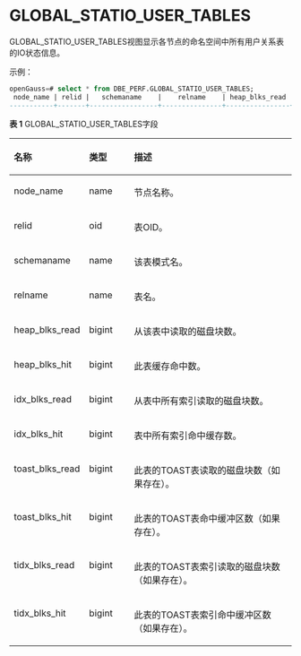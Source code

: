 # GLOBAL\_STATIO\_USER\_TABLES

GLOBAL\_STATIO\_USER\_TABLES视图显示各节点的命名空间中所有用户关系表的IO状态信息。

示例：
```sql
openGauss=# select * from DBE_PERF.GLOBAL_STATIO_USER_TABLES;
 node_name | relid |   schemaname    |    relname    | heap_blks_read | heap_blks_hit | idx_blks_read | idx_blks_hit | toast_blks_read | toast_blks_hit | tidx_blks_read | tidx_blks_hit 
-----------+-------+-----------------+---------------+----------------+---------------+---------------+--------------+-----------------+----------------+----------------+---------------
```

**表 1**  GLOBAL\_STATIO\_USER\_TABLES字段

<a name="zh-cn_topic_0237122671_table34981720363"></a>
<table><thead align="left"><tr id="zh-cn_topic_0237122671_row262515202069"><th class="cellrowborder" valign="top" width="17.658234176582344%" id="mcps1.2.4.1.1"><p id="zh-cn_topic_0237122671_p0625520362"><a name="zh-cn_topic_0237122671_p0625520362"></a><a name="zh-cn_topic_0237122671_p0625520362"></a><strong id="zh-cn_topic_0237122671_b116254204611"><a name="zh-cn_topic_0237122671_b116254204611"></a><a name="zh-cn_topic_0237122671_b116254204611"></a>名称</strong></p>
</th>
<th class="cellrowborder" valign="top" width="16.71832816718328%" id="mcps1.2.4.1.2"><p id="zh-cn_topic_0237122671_p1662614201864"><a name="zh-cn_topic_0237122671_p1662614201864"></a><a name="zh-cn_topic_0237122671_p1662614201864"></a><strong id="zh-cn_topic_0237122671_b14626920664"><a name="zh-cn_topic_0237122671_b14626920664"></a><a name="zh-cn_topic_0237122671_b14626920664"></a>类型</strong></p>
</th>
<th class="cellrowborder" valign="top" width="65.62343765623437%" id="mcps1.2.4.1.3"><p id="zh-cn_topic_0237122671_p1862662010611"><a name="zh-cn_topic_0237122671_p1862662010611"></a><a name="zh-cn_topic_0237122671_p1862662010611"></a><strong id="zh-cn_topic_0237122671_b36261202615"><a name="zh-cn_topic_0237122671_b36261202615"></a><a name="zh-cn_topic_0237122671_b36261202615"></a>描述</strong></p>
</th>
</tr>
</thead>
<tbody><tr id="zh-cn_topic_0237122671_row162619201869"><td class="cellrowborder" valign="top" width="17.658234176582344%" headers="mcps1.2.4.1.1 "><p id="zh-cn_topic_0237122671_p12626142014613"><a name="zh-cn_topic_0237122671_p12626142014613"></a><a name="zh-cn_topic_0237122671_p12626142014613"></a>node_name</p>
</td>
<td class="cellrowborder" valign="top" width="16.71832816718328%" headers="mcps1.2.4.1.2 "><p id="zh-cn_topic_0237122671_p562614204616"><a name="zh-cn_topic_0237122671_p562614204616"></a><a name="zh-cn_topic_0237122671_p562614204616"></a>name</p>
</td>
<td class="cellrowborder" valign="top" width="65.62343765623437%" headers="mcps1.2.4.1.3 "><p id="zh-cn_topic_0237122671_p462615208619"><a name="zh-cn_topic_0237122671_p462615208619"></a><a name="zh-cn_topic_0237122671_p462615208619"></a>节点名称。</p>
</td>
</tr>
<tr id="zh-cn_topic_0237122671_row14626152014616"><td class="cellrowborder" valign="top" width="17.658234176582344%" headers="mcps1.2.4.1.1 "><p id="zh-cn_topic_0237122671_p462710201160"><a name="zh-cn_topic_0237122671_p462710201160"></a><a name="zh-cn_topic_0237122671_p462710201160"></a>relid</p>
</td>
<td class="cellrowborder" valign="top" width="16.71832816718328%" headers="mcps1.2.4.1.2 "><p id="zh-cn_topic_0237122671_p1362719207612"><a name="zh-cn_topic_0237122671_p1362719207612"></a><a name="zh-cn_topic_0237122671_p1362719207612"></a>oid</p>
</td>
<td class="cellrowborder" valign="top" width="65.62343765623437%" headers="mcps1.2.4.1.3 "><p id="zh-cn_topic_0237122671_p76271201364"><a name="zh-cn_topic_0237122671_p76271201364"></a><a name="zh-cn_topic_0237122671_p76271201364"></a>表OID。</p>
</td>
</tr>
<tr id="zh-cn_topic_0237122671_row1462782020613"><td class="cellrowborder" valign="top" width="17.658234176582344%" headers="mcps1.2.4.1.1 "><p id="zh-cn_topic_0237122671_p1862712018615"><a name="zh-cn_topic_0237122671_p1862712018615"></a><a name="zh-cn_topic_0237122671_p1862712018615"></a>schemaname</p>
</td>
<td class="cellrowborder" valign="top" width="16.71832816718328%" headers="mcps1.2.4.1.2 "><p id="zh-cn_topic_0237122671_p862718201664"><a name="zh-cn_topic_0237122671_p862718201664"></a><a name="zh-cn_topic_0237122671_p862718201664"></a>name</p>
</td>
<td class="cellrowborder" valign="top" width="65.62343765623437%" headers="mcps1.2.4.1.3 "><p id="zh-cn_topic_0237122671_p126271120961"><a name="zh-cn_topic_0237122671_p126271120961"></a><a name="zh-cn_topic_0237122671_p126271120961"></a>该表模式名。</p>
</td>
</tr>
<tr id="zh-cn_topic_0237122671_row66272202064"><td class="cellrowborder" valign="top" width="17.658234176582344%" headers="mcps1.2.4.1.1 "><p id="zh-cn_topic_0237122671_p26282201063"><a name="zh-cn_topic_0237122671_p26282201063"></a><a name="zh-cn_topic_0237122671_p26282201063"></a>relname</p>
</td>
<td class="cellrowborder" valign="top" width="16.71832816718328%" headers="mcps1.2.4.1.2 "><p id="zh-cn_topic_0237122671_p5628182013610"><a name="zh-cn_topic_0237122671_p5628182013610"></a><a name="zh-cn_topic_0237122671_p5628182013610"></a>name</p>
</td>
<td class="cellrowborder" valign="top" width="65.62343765623437%" headers="mcps1.2.4.1.3 "><p id="zh-cn_topic_0237122671_p662812020617"><a name="zh-cn_topic_0237122671_p662812020617"></a><a name="zh-cn_topic_0237122671_p662812020617"></a>表名。</p>
</td>
</tr>
<tr id="zh-cn_topic_0237122671_row06289201167"><td class="cellrowborder" valign="top" width="17.658234176582344%" headers="mcps1.2.4.1.1 "><p id="zh-cn_topic_0237122671_p14628132010611"><a name="zh-cn_topic_0237122671_p14628132010611"></a><a name="zh-cn_topic_0237122671_p14628132010611"></a>heap_blks_read</p>
</td>
<td class="cellrowborder" valign="top" width="16.71832816718328%" headers="mcps1.2.4.1.2 "><p id="zh-cn_topic_0237122671_p5629112020611"><a name="zh-cn_topic_0237122671_p5629112020611"></a><a name="zh-cn_topic_0237122671_p5629112020611"></a>bigint</p>
</td>
<td class="cellrowborder" valign="top" width="65.62343765623437%" headers="mcps1.2.4.1.3 "><p id="zh-cn_topic_0237122671_p36295209614"><a name="zh-cn_topic_0237122671_p36295209614"></a><a name="zh-cn_topic_0237122671_p36295209614"></a>从该表中读取的磁盘块数。</p>
</td>
</tr>
<tr id="zh-cn_topic_0237122671_row1662919201617"><td class="cellrowborder" valign="top" width="17.658234176582344%" headers="mcps1.2.4.1.1 "><p id="zh-cn_topic_0237122671_p15629132018610"><a name="zh-cn_topic_0237122671_p15629132018610"></a><a name="zh-cn_topic_0237122671_p15629132018610"></a>heap_blks_hit</p>
</td>
<td class="cellrowborder" valign="top" width="16.71832816718328%" headers="mcps1.2.4.1.2 "><p id="zh-cn_topic_0237122671_p26292207618"><a name="zh-cn_topic_0237122671_p26292207618"></a><a name="zh-cn_topic_0237122671_p26292207618"></a>bigint</p>
</td>
<td class="cellrowborder" valign="top" width="65.62343765623437%" headers="mcps1.2.4.1.3 "><p id="zh-cn_topic_0237122671_p1962992015616"><a name="zh-cn_topic_0237122671_p1962992015616"></a><a name="zh-cn_topic_0237122671_p1962992015616"></a>此表缓存命中数。</p>
</td>
</tr>
<tr id="zh-cn_topic_0237122671_row1363092020619"><td class="cellrowborder" valign="top" width="17.658234176582344%" headers="mcps1.2.4.1.1 "><p id="zh-cn_topic_0237122671_p16630172016610"><a name="zh-cn_topic_0237122671_p16630172016610"></a><a name="zh-cn_topic_0237122671_p16630172016610"></a>idx_blks_read</p>
</td>
<td class="cellrowborder" valign="top" width="16.71832816718328%" headers="mcps1.2.4.1.2 "><p id="zh-cn_topic_0237122671_p163022018617"><a name="zh-cn_topic_0237122671_p163022018617"></a><a name="zh-cn_topic_0237122671_p163022018617"></a>bigint</p>
</td>
<td class="cellrowborder" valign="top" width="65.62343765623437%" headers="mcps1.2.4.1.3 "><p id="zh-cn_topic_0237122671_p176306201617"><a name="zh-cn_topic_0237122671_p176306201617"></a><a name="zh-cn_topic_0237122671_p176306201617"></a>从表中所有索引读取的磁盘块数。</p>
</td>
</tr>
<tr id="zh-cn_topic_0237122671_row176301620464"><td class="cellrowborder" valign="top" width="17.658234176582344%" headers="mcps1.2.4.1.1 "><p id="zh-cn_topic_0237122671_p1963142019618"><a name="zh-cn_topic_0237122671_p1963142019618"></a><a name="zh-cn_topic_0237122671_p1963142019618"></a>idx_blks_hit</p>
</td>
<td class="cellrowborder" valign="top" width="16.71832816718328%" headers="mcps1.2.4.1.2 "><p id="zh-cn_topic_0237122671_p06311820968"><a name="zh-cn_topic_0237122671_p06311820968"></a><a name="zh-cn_topic_0237122671_p06311820968"></a>bigint</p>
</td>
<td class="cellrowborder" valign="top" width="65.62343765623437%" headers="mcps1.2.4.1.3 "><p id="zh-cn_topic_0237122671_p1163116201969"><a name="zh-cn_topic_0237122671_p1163116201969"></a><a name="zh-cn_topic_0237122671_p1163116201969"></a>表中所有索引命中缓存数。</p>
</td>
</tr>
<tr id="zh-cn_topic_0237122671_row17631172014616"><td class="cellrowborder" valign="top" width="17.658234176582344%" headers="mcps1.2.4.1.1 "><p id="zh-cn_topic_0237122671_p56321020160"><a name="zh-cn_topic_0237122671_p56321020160"></a><a name="zh-cn_topic_0237122671_p56321020160"></a>toast_blks_read</p>
</td>
<td class="cellrowborder" valign="top" width="16.71832816718328%" headers="mcps1.2.4.1.2 "><p id="zh-cn_topic_0237122671_p863219201263"><a name="zh-cn_topic_0237122671_p863219201263"></a><a name="zh-cn_topic_0237122671_p863219201263"></a>bigint</p>
</td>
<td class="cellrowborder" valign="top" width="65.62343765623437%" headers="mcps1.2.4.1.3 "><p id="zh-cn_topic_0237122671_p9632122017611"><a name="zh-cn_topic_0237122671_p9632122017611"></a><a name="zh-cn_topic_0237122671_p9632122017611"></a>此表的TOAST表读取的磁盘块数（如果存在）。</p>
</td>
</tr>
<tr id="zh-cn_topic_0237122671_row1463219201662"><td class="cellrowborder" valign="top" width="17.658234176582344%" headers="mcps1.2.4.1.1 "><p id="zh-cn_topic_0237122671_p36331201869"><a name="zh-cn_topic_0237122671_p36331201869"></a><a name="zh-cn_topic_0237122671_p36331201869"></a>toast_blks_hit</p>
</td>
<td class="cellrowborder" valign="top" width="16.71832816718328%" headers="mcps1.2.4.1.2 "><p id="zh-cn_topic_0237122671_p8633152014615"><a name="zh-cn_topic_0237122671_p8633152014615"></a><a name="zh-cn_topic_0237122671_p8633152014615"></a>bigint</p>
</td>
<td class="cellrowborder" valign="top" width="65.62343765623437%" headers="mcps1.2.4.1.3 "><p id="zh-cn_topic_0237122671_p76331520265"><a name="zh-cn_topic_0237122671_p76331520265"></a><a name="zh-cn_topic_0237122671_p76331520265"></a>此表的TOAST表命中缓冲区数（如果存在）。</p>
</td>
</tr>
<tr id="zh-cn_topic_0237122671_row15633220868"><td class="cellrowborder" valign="top" width="17.658234176582344%" headers="mcps1.2.4.1.1 "><p id="zh-cn_topic_0237122671_p17633102010612"><a name="zh-cn_topic_0237122671_p17633102010612"></a><a name="zh-cn_topic_0237122671_p17633102010612"></a>tidx_blks_read</p>
</td>
<td class="cellrowborder" valign="top" width="16.71832816718328%" headers="mcps1.2.4.1.2 "><p id="zh-cn_topic_0237122671_p10634120766"><a name="zh-cn_topic_0237122671_p10634120766"></a><a name="zh-cn_topic_0237122671_p10634120766"></a>bigint</p>
</td>
<td class="cellrowborder" valign="top" width="65.62343765623437%" headers="mcps1.2.4.1.3 "><p id="zh-cn_topic_0237122671_p763418205615"><a name="zh-cn_topic_0237122671_p763418205615"></a><a name="zh-cn_topic_0237122671_p763418205615"></a>此表的TOAST表索引读取的磁盘块数（如果存在）。</p>
</td>
</tr>
<tr id="zh-cn_topic_0237122671_row863414202615"><td class="cellrowborder" valign="top" width="17.658234176582344%" headers="mcps1.2.4.1.1 "><p id="zh-cn_topic_0237122671_p863513204615"><a name="zh-cn_topic_0237122671_p863513204615"></a><a name="zh-cn_topic_0237122671_p863513204615"></a>tidx_blks_hit</p>
</td>
<td class="cellrowborder" valign="top" width="16.71832816718328%" headers="mcps1.2.4.1.2 "><p id="zh-cn_topic_0237122671_p46353201069"><a name="zh-cn_topic_0237122671_p46353201069"></a><a name="zh-cn_topic_0237122671_p46353201069"></a>bigint</p>
</td>
<td class="cellrowborder" valign="top" width="65.62343765623437%" headers="mcps1.2.4.1.3 "><p id="zh-cn_topic_0237122671_p2635420762"><a name="zh-cn_topic_0237122671_p2635420762"></a><a name="zh-cn_topic_0237122671_p2635420762"></a>此表的TOAST表索引命中缓冲区数（如果存在）。</p>
</td>
</tr>
</tbody>
</table>

